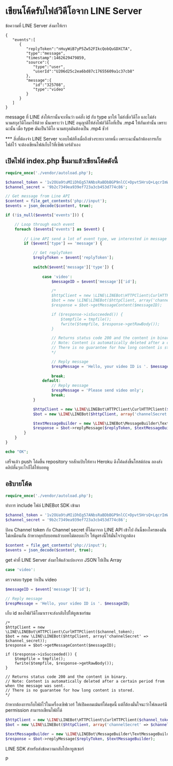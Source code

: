 # เขียนโค้ดรับไฟล์วิดีโอจาก LINE Server

ข้อความที่ LINE Server ส่งมาให้เรา

```
{
   "events":[
      {
         "replyToken":"nHuyWiB7yP5Zw52FIkcQobQuGDXCTA",
         "type":"message",
         "timestamp":1462629479859,
         "source":{
            "type":"user",
            "userId":"U206d25c2ea6bd87c17655609a1c37cb8"
         },
         "message":{
            "id":"325708",
            "type":"video"
         }
      }
   ]
}
```

message ที่ LINE ส่งให้เรานั้นจะเห็นว่า แค่สั่ง id กับ type มาให้ ไม่ส่งชื่อวิดีโอ และไม่ส่งนามสกุลวิดีโอมาให้ด้วย นั่นเพราะว่า LINE อนุญาติให้ส่งไฟล์วิดีโอที่เป็น .mp4 ให้กันเท่านั้น เพราะฉะนั้น เมื่อ type มันเป็นวิดีโอ นามสกุลมันต้องเป็น .mp4 ชัวร์

\*\*\* สิ่งที่ต้องจำ LINE Server จะลบไฟล์ทิ้งเมื่อถึงช่วงระยะเวลาหนึ่ง เพราะฉะนั้นถ้าต้องการเก็บไฟล์ไว้ จะต้องเขียนไฟล์เก็บไว้ที่เซิฟเวอร์ตัวเอง

## เปิดไฟล์ index.php ขึ้นมาแล้วเขียนโค้ดดังนี้

```php
require_once('./vendor/autoload.php');

$channel_token = '1v2OUa9tuMIiDhEg57ANbsRaBDbBGP9nlCC+Dpvt5HrsQ+LqcrImWPUBkH8re/pwqxv56d15kZeMoU/vQ0zuzPFlbhFM7AhRMZwLrSkLdcjbFurwXGOyHLt8MdgzLfAe7r0BsQV5cATlUanW3OgJewdB04t89/1O/w1cDnyilFU=';
$channel_secret = '9b2c7349ea939ef723a3cb453d774c86';

// Get message from Line API
$content = file_get_contents('php://input');
$events = json_decode($content, true);

if (!is_null($events['events'])) {

	// Loop through each event
	foreach ($events['events'] as $event) {
    
        // Line API send a lot of event type, we interested in message only.
		if ($event['type'] == 'message') {

            // Get replyToken
            $replyToken = $event['replyToken'];
            
            switch($event['message']['type']) {
                
                case 'video':
                    $messageID = $event['message']['id'];

                    /*                 
                    $httpClient = new \LINE\LINEBot\HTTPClient\CurlHTTPClient($channel_token);
                    $bot = new \LINE\LINEBot($httpClient, array('channelSecret' => $channel_secret));
                    $response = $bot->getMessageContent($messageID);

                    if ($response->isSucceeded()) {
                        $tempfile = tmpfile();
                        fwrite($tempfile, $response->getRawBody());
                    }

                    // Returns status code 200 and the content in binary.
                    // Note: Content is automatically deleted after a certain period from when the message was sent.
                    // There is no guarantee for how long content is stored.
                    */

                    // Reply message
                    $respMessage = 'Hello, your video ID is '. $messageID;
            
                    break;
                default:
                    // Reply message
                    $respMessage = 'Please send video only';
                    break;
            }

            $httpClient = new \LINE\LINEBot\HTTPClient\CurlHTTPClient($channel_token);
            $bot = new \LINE\LINEBot($httpClient, array('channelSecret' => $channel_secret));

            $textMessageBuilder = new \LINE\LINEBot\MessageBuilder\TextMessageBuilder($respMessage);
            $response = $bot->replyMessage($replyToken, $textMessageBuilder);
		}
	}
}

echo "OK";
```

เสร็จแล้ว push โค้ดขึ้น repository รอสักแป้บให้ทาง Heroku ดึงโค้ดส่งขึ้นโฮสต์ก่อน ลองส่งคลิปสั้นๆอะไรก็ได้ให้บอทดู

## อธิบายโค้ด

```php
require_once('./vendor/autoload.php');
```

ทำการ include ไฟล์ LINEBot SDK เข้ามา

```php
$channel_token = '1v2OUa9tuMIiDhEg57ANbsRaBDbBGP9nlCC+Dpvt5HrsQ+LqcrImWPUBkH8re/pwqxv56d15kZeMoU/vQ0zuzPFlbhFM7AhRMZwLrSkLdcjbFurwXGOyHLt8MdgzLfAe7r0BsQV5cATlUanW3OgJewdB04t89/1O/w1cDnyilFU=';
$channel_secret = '9b2c7349ea939ef723a3cb453d774c86';
```

ป้อน Channel token กับ Channel secret ที่ได้มาจาก LINE API เข้าไป อันนี้ของใครของมันไม่เหมือนกัน ถ้าหากคุยกับบอทแล้วบอทไม่ตอบอะไร ให้ดูตรงนี้ให้มั่นใจว่าถูกต้อง

```php
$content = file_get_contents('php://input');
$events = json_decode($content, true);
```

get ค่าที่ LINE Server ส่งมาให้แล้วแปลงจาก JSON ไปเป็น Array

```php
case 'video':
```

ตรวจสอบ type ว่าเป็น video

```php
$messageID = $event['message']['id'];

// Reply message
$respMessage = 'Hello, your video ID is '. $messageID;

```

เก็บ id ของไฟล์วิดีโอมาเราจะส่งกลับไปให้ยูสเซอร์ชม

```
/*                 
$httpClient = new \LINE\LINEBot\HTTPClient\CurlHTTPClient($channel_token);
$bot = new \LINE\LINEBot($httpClient, array('channelSecret' => $channel_secret));
$response = $bot->getMessageContent($messageID);

if ($response->isSucceeded()) {
    $tempfile = tmpfile();
    fwrite($tempfile, $response->getRawBody());
}

// Returns status code 200 and the content in binary.
// Note: Content is automatically deleted after a certain period from when the message was sent.
// There is no guarantee for how long content is stored.
*/
```

ถ้าหากต้องการเก็บไฟล์ไว้ในเครื่องเซิฟเวอร์ ให้เปิดคอมเม้นท์โค้ดชุดนี้ แต่ก็ต้องมั่นใจนะว่าโฟลเดอร์มี permission สามารถเขียนไฟล์ได้

```php
$httpClient = new \LINE\LINEBot\HTTPClient\CurlHTTPClient($channel_token);
$bot = new \LINE\LINEBot($httpClient, array('channelSecret' => $channel_secret));

$textMessageBuilder = new \LINE\LINEBot\MessageBuilder\TextMessageBuilder($respMessage);
$response = $bot->replyMessage($replyToken, $textMessageBuilder);
```

LINE SDK สำหรับส่งข้อความกลับไปหายูสเซอร์

P

